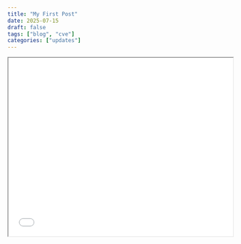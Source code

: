 ```yaml
---
title: "My First Post"
date: 2025-07-15
draft: false
tags: ["blog", "cve"]
categories: ["updates"]
---
```


<iframe src="/datarace.html?csv=data.csv" width="100%" height="400"></iframe>
